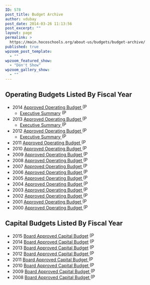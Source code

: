 ```yaml
---
ID: 578
post_title: Budget Archive
author: vdubay
post_date: 2014-03-26 11:13:56
post_excerpt: ""
layout: page
permalink: >
  https://main.hocoschools.org/about-us/budgets/budget-archive/
published: true
wpzoom_post_template:
  - ""
wpzoom_featured_show:
  - "Don't Show"
wpzoom_gallery_show:
  - ""
---
```

<h2>Operating Budgets Listed By Fiscal Year</h2>

<ul>
  <li>2014 <a href="/f/aboutus/2014_approved_operbudg.pdf">Approved Operating Budget </a><img alt="(PDF)" src="/f/images/bullet-pdf.gif" width="16" height="16" align="bottom" border="0" />
  <ul> 
    <li><a href="/f/aboutus/2014_approved_execsumm.pdf"> Executive Summary</a> <img alt="(PDF)" src="/f/images/bullet-pdf.gif" width="16" height="16" align="bottom" border="0" /></li>
  </ul> 
  </li>

  <li>2013 <a href="/f/aboutus/2013approved_opbud.pdf">Approved Operating Budget <img alt="(PDF)" src="/f/images/bullet-pdf.gif" width="16" height="16" align="bottom" border="0" /></a>
  <ul>  
    <li><a href="/f/aboutus/2013approved_opbud_execsum.pdf">Executive Summary <img alt="(PDF)" src="/f/images/bullet-pdf.gif" width="16" height="16" align="bottom" border="0" /></a></li>
  </ul>  
  </li>

  <li>2012 <a href="/f/aboutus/2012approved_opbud.pdf">Approved Operating Budget <img alt="(PDF)" src="/f/images/bullet-pdf.gif" width="16" height="16" align="bottom" border="0" /></a>
  <ul>  
    <li><a href="/f/aboutus/2012approved_opbud_execsum.pdf">Executive Summary <img alt="(PDF)" src="/f/images/bullet-pdf.gif" width="16" height="16" align="bottom" border="0" /></a></li>
  </ul>
  </li>

  <li>2011 <a href="/f/aboutus/2011_approvedbdgt.pdf">Approved Operating Budget <img alt="(PDF)" src="/f/images/bullet-pdf.gif" width="16" height="16" align="bottom" border="0" /></a></li>

  <li>2010 <a href="/f/aboutus/budget_op2010_approved.pdf">Approved Operating Budget <img alt="(PDF)" src="/f/images/bullet-pdf.gif" width="16" height="16" align="bottom" border="0" /></a></li>

  <li>2009 <a href="/f/aboutus/opbudg_2009.pdf">Approved Operating Budget <img alt="(PDF)" src="/f/images/bullet-pdf.gif" width="16" height="16" align="bottom" border="0" /></a></li>

  <li>2008 <a href="/f/aboutus/opbudg_2008.pdf">Approved Operating Budget <img alt="(PDF)" src="/f/images/bullet-pdf.gif" width="16" height="16" align="bottom" border="0" /></a></li>

  <li>2007 <a href="/f/aboutus/opbudg_2007.pdf">Approved Operating Budget <img alt="(PDF)" src="/f/images/bullet-pdf.gif" width="16" height="16" align="bottom" border="0" /></a></li>

  <li>2006 <a href="/f/aboutus/opbudg_2006.pdf">Approved Operating Budget <img alt="(PDF)" src="/f/images/bullet-pdf.gif" width="16" height="16" align="bottom" border="0" /></a></li>

  <li>2005 <a href="/f/aboutus/opbudg_2005.pdf">Approved Operating Budget <img alt="(PDF)" src="/f/images/bullet-pdf.gif" width="16" height="16" align="bottom" border="0" /></a></li>

  <li>2004 <a href="/f/aboutus/opbudg_2004.pdf">Approved Operating Budget <img alt="(PDF)" src="/f/images/bullet-pdf.gif" width="16" height="16" align="bottom" border="0" /></a></li>

  <li>2003 <a href="/f/aboutus/opbudg_2003.pdf">Approved Operating Budget <img alt="(PDF)" src="/f/images/bullet-pdf.gif" width="16" height="16" align="bottom" border="0" /></a></li>

  <li>2002 <a href="/f/aboutus/opbudg_2002.pdf">Approved Operating Budget <img alt="(PDF)" src="/f/images/bullet-pdf.gif" width="16" height="16" align="bottom" border="0" /></a></li>

  <li>2001 <a href="/f/aboutus/opbudg_2001.pdf">Approved Operating Budget <img alt="(PDF)" src="/f/images/bullet-pdf.gif" width="16" height="16" align="bottom" border="0" /></a></li>

  <li>2000 <a href="/f/aboutus/opbudg_2000.pdf">Approved Operating Budget <img alt="(PDF)" src="/f/images/bullet-pdf.gif" width="16" height="16" align="bottom" border="0" /></a></li>
</ul>

<h2>Capital Budgets Listed By Fiscal Year</h2>

<ul>
  <li>2015 <a href="/f/aboutus/board-approved-cap-budget-2015.pdf">Board Approved Capital Budget</a> <img alt="(PDF)" src="/f/images/bullet-pdf.gif" width="16" height="16" align="bottom" border="0" /></li>

  <li>2014 <a href="/f/aboutus/2014approved_capbud.pdf">Board Approved Capital Budget</a> <img alt="(PDF)" src="/f/images/bullet-pdf.gif" width="16" height="16" align="bottom" border="0" /></li>

  <li>2013 <a href="/f/aboutus/2013approved_capbud.pdf">Board Approved Capital Budget</a> <img alt="(PDF)" src="/f/images/bullet-pdf.gif" width="16" height="16" align="bottom" border="0" /></li>

  <li>2012 <a href="/f/aboutus/2012approved_capbud.pdf">Board Approved Capital Budget <img alt="(PDF)" src="/f/images/bullet-pdf.gif" width="16" height="16" align="bottom" border="0" /></a></li>

  <li>2011 <a href="/f/aboutus/budget_fy2011boardapproved.pdf">Board Approved Capital Budget <img alt="(PDF)" src="/f/images/bullet-pdf.gif" width="16" height="16" align="bottom" border="0" /></a></li>

  <li>2010 <a href="/f/aboutus/budget_cap2010_approved.pdf">Board Approved Capital Budget <img alt="(PDF)" src="/f/images/bullet-pdf.gif" width="16" height="16" align="bottom" border="0" /></a></li>

  <li>2009 <a href="/f/aboutus/budget_cap2009_approved.pdf">Board Approved Capital Budget <img alt="(PDF)" src="/f/images/bullet-pdf.gif" width="16" height="16" align="bottom" border="0" /></a></li>

  <li>2008 <a href="/f/aboutus/budget_cap2008_approved.pdf">Board Approved Capital Budget <img alt="(PDF)" src="/f/images/bullet-pdf.gif" width="16" height="16" align="bottom" border="0" /></a></li>
</ul>